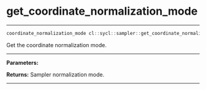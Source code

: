 # get_coordinate_normalization_mode

---

```cpp
coordinate_normalization_mode cl::sycl::sampler::get_coordinate_normalization_mode() const
```


Get the coordinate normalization mode. 


---
**Parameters:**

**Returns:** Sampler normalization mode. 

---
